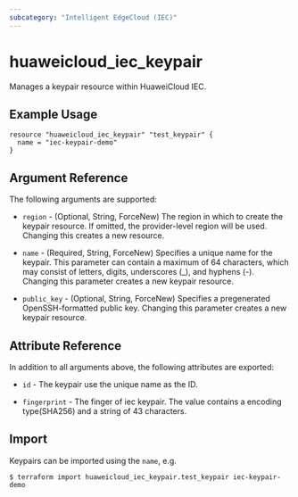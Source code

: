 ```yaml
---
subcategory: "Intelligent EdgeCloud (IEC)"
---
```


# huaweicloud_iec_keypair

Manages a keypair resource within HuaweiCloud IEC.

## Example Usage

```hcl
resource "huaweicloud_iec_keypair" "test_keypair" {
  name = "iec-keypair-demo"
}
```

## Argument Reference

The following arguments are supported:

* `region` - (Optional, String, ForceNew) The region in which to create the keypair resource. If omitted, the
  provider-level region will be used. Changing this creates a new resource.

* `name` - (Required, String, ForceNew) Specifies a unique name for the keypair. This parameter can contain a maximum of
  64 characters, which may consist of letters, digits, underscores (_), and hyphens (-). Changing this parameter creates
  a new keypair resource.

* `public_key` - (Optional, String, ForceNew) Specifies a pregenerated OpenSSH-formatted public key. Changing this
  parameter creates a new keypair resource.

## Attribute Reference

In addition to all arguments above, the following attributes are exported:

* `id` - The keypair use the unique name as the ID.

* `fingerprint` - The finger of iec keypair. The value contains a encoding type(SHA256) and a string of 43 characters.

## Import

Keypairs can be imported using the `name`, e.g.

```
$ terraform import huaweicloud_iec_keypair.test_keypair iec-keypair-demo
```
